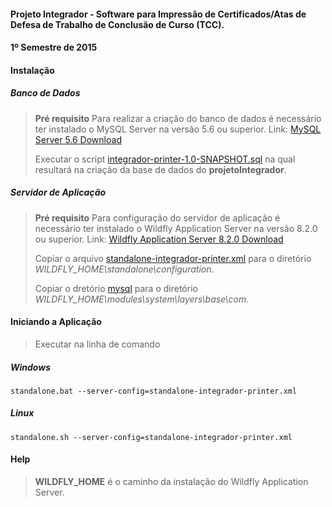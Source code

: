 #### Projeto Integrador - Software para Impressão de Certificados/Atas de Defesa de Trabalho de Conclusão de Curso (TCC).

#### 1º Semestre de 2015

#### Instalação

##### Banco de Dados

> **Pré requisito**
> Para realizar a criação do banco de dados é necessário ter instalado o MySQL Server na versão 5.6 ou superior.
> Link: [MySQL Server 5.6 Download](http://dev.mysql.com/downloads/mysql/)
>
>Executar o script [integrador-printer-1.0-SNAPSHOT.sql](https://github.com/alvoradamaringa/integrador-printer/integrador-printer/specification/bd/integrador-printer-1.0-SNAPSHOT.sql) na qual resultará na criação da base de dados do **projetoIntegrador**.

##### Servidor de Aplicação

> **Pré requisito**
> Para configuração do servidor de aplicação é necessário ter instalado o Wildfly Application Server na versão 8.2.0 ou superior.
> Link: [Wildfly Application Server 8.2.0 Download](http://download.jboss.org/wildfly/8.2.0.Final/wildfly-8.2.0.Final.zip)
>
> Copiar o arquivo [standalone-integrador-printer.xml](https://github.com/alvoradamaringa/integrador-printer/integrador-printer/specification/jboss/standalone-integrador-printer.xml) para o diretório *WILDFLY_HOME\standalone\configuration*.
>
> Copiar o dretório [mysql](https://github.com/alvoradamaringa/integrador-printer/integrador-printer/specification/jboss/mysql) para o diretório *WILDFLY_HOME\modules\system\layers\base\com*.
> 

#### Iniciando a Aplicação

> Executar na linha de comando

##### Windows

`standalone.bat --server-config=standalone-integrador-printer.xml`

##### Linux

`standalone.sh --server-config=standalone-integrador-printer.xml`

#### Help

>**WILDFLY_HOME** é o caminho da instalação do Wildfly Application Server.
